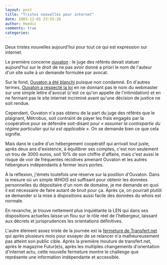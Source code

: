 ```yaml
---
layout: post
title: "Tristes nouvelles pour internet"
date: 2003-12-01 23:55:28
author: Hoedic
comments: true
categories: 
---
```



Deux tristes nouvelles aujourd'hui pour tout ce qui est expression sur internet.

Le première concerne <a href="http://ouvaton.coop/" title="Le n'hébergeur n'hébergé">ouvaton</a> : le juge des référés devait statuer aujourd'hui sur le droit de ne pas avoir donné a priori le nom de l'auteur d'un site suite à un demande formulée par avocat.

Sur le fond, <a href="http://ouvaton.coop/extranet.html?id=66" title="Respecter la loi, ça coute">Ouvaton a été blanchi</a> puisque non condamné. En d'autres termes, <a href="http://fr.news.yahoo.com/031201/85/3ixzp.html" title="La coopérative internet Ouvaton blanchie, mais obligée de payer">Ouvaton a respecté la loi</a> en ne donnant pas le nom du webmaster sur une simple lettre d'avocat (c'est ce qu'on appelle de l'intimidation) et en ne fermant pas le site internet incriminé avant qu'une décision de justice ne soit rendue.

Cependant, Ouvaton n'a pas obtenu de la part du juge des référés que le plaignant, Métrobus, soit contraint de payer les frais engagés par la coopérative pour se défendre soit-disant pour <i>« assumer la contrepartie du régime particulier qui lui est applicable »</i>. On se demande bien ce que cela signifie.

Mais dans le cadre d'un hébergement coopératif qui arrivait tout juste, après deux ans d'existence, à équilibrer ses comptes, c'est non seulement un trou de 3000 euros, soit 10% de son chiffre d'affaire, mais c'est aussi le risque de voir de fréquentes récidives amenant Ouvaton et les autres hébergeurs indépendants à fermer leurs portes.

À la réflexion, j'émets toutefois une réserve sur la position d'Ouvaton. Dans la mesure où un simple *WHOIS* est suffisant pour obtenir les données personnelles du dépositaire d'un nom de domaine, je me demande en quoi il est nécessaire de faire autant de bruit pour ça. Après ça, on pourrait plutôt se demander si la mise à dispositions aussi facile des données du whois est normale.

En revanche, je trouve nettement plus inquiétante la LEN qui dans ses dispositions actuelles laisse un flou sur le rôle réel de l'hébergeur, laissant aux décrets et jurisprudences les orientations définitives.

L'autre élément assez triste de la journée est la <a href="http://www.transfert.net/a9644" title="Transfert s'arrête... encore !">fermeture de Transfert.net</a> qui après plusieurs mois pour essayer de se relancer n'a malheureusement pas atteint son public cible. Après la première mouture de transfert.net, après le magazine Futur(e)s, après les multiples changements d'orientation d'internet actu, cette nouvelle fermeture montre le challenge que représente une information indépendante et accessible.